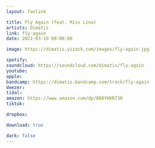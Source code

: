 ```yaml
---
layout: fanlink

title: Fly Again (feat. Miss Lina)
artists: Dimatis
link: fly-again
date: 2021-03-19 00:00:00

image: https://dimatis.yizack.com/images/fly-again.jpg

spotify: 
soundcloud: https://soundcloud.com/dimatis/fly-again
youtube: 
apple: 
bandcamp: https://dimatis.bandcamp.com/track/fly-again
deezer: 
tidal: 
amazon: https://www.amazon.com/dp/B08YHKR73R
tiktok: 

dropbox: 

download: true

dark: false
---
```

